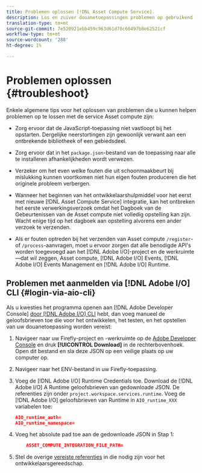 ```yaml
---
title: Problemen oplossen [!DNL Asset Compute Service].
description: Los en zuiver douanetoepassingen problemen op gebruikend [!DNL Asset Compute Service].
translation-type: tm+mt
source-git-commit: 7e520921ebb459c963d61d70c66497b8e62521cf
workflow-type: tm+mt
source-wordcount: '288'
ht-degree: 1%

---
```



# Problemen oplossen {#troubleshoot}

Enkele algemene tips voor het oplossen van problemen die u kunnen helpen problemen op te lossen met de service Asset compute zijn:

* Zorg ervoor dat de JavaScript-toepassing niet vastloopt bij het opstarten. Dergelijke neerstortingen zijn gewoonlijk verwant aan een ontbrekende bibliotheek of een gebiedsdeel.
* Zorg ervoor dat in het `package.json`-bestand van de toepassing naar alle te installeren afhankelijkheden wordt verwezen.
* Verzeker om het even welke fouten die uit schoonmaakbeurt bij mislukking kunnen voortkomen niet hun eigen fouten produceren die het originele probleem verbergen.

* Wanneer het beginnen van het ontwikkelaarshulpmiddel voor het eerst met nieuwe [!DNL Asset Compute Service] integratie, kan het ontbreken het eerste verwerkingsverzoek omdat het Dagboek van de Gebeurtenissen van de Asset compute niet volledig opstelling kan zijn. Wacht enige tijd op het dagboek aan opstelling alvorens een ander verzoek te verzenden.
* Als er fouten optreden bij het verzenden van Asset compute `/register`- of `/process`-aanvragen, moet u ervoor zorgen dat alle benodigde API&#39;s worden toegevoegd aan het [!DNL Adobe I/O]-project en de werkruimte—dat wil zeggen, Asset compute, [!DNL Adobe I/O] Events, [!DNL Adobe I/O] Events Management en [!DNL Adobe I/O] Runtime.

## Problemen met aanmelden via [!DNL Adobe I/O] CLI {#login-via-aio-cli}

Als u kwesties het programma openen aan [!DNL Adobe Developer Console] [door  [!DNL Adobe I/O] CLI](https://github.com/AdobeDocs/project-firefly/blob/master/getting_started/first_app.md#3-signing-in-from-cli) hebt, dan voeg manueel de geloofsbrieven toe die voor het ontwikkelen, het testen, en het opstellen van uw douanetoepassing worden vereist:

1. Navigeer naar uw Firefly-project en -werkruimte op de [Adobe Developer Console](https://console.adobe.io/) en druk **[!UICONTROL Download]** in de rechterbovenhoek. Open dit bestand en sla deze JSON op een veilige plaats op uw computer op.

1. Navigeer naar het ENV-bestand in uw Firefly-toepassing.

1. Voeg de [!DNL Adobe I/O] Runtime Credentials toe. Download de [!DNL Adobe I/O] A Runtime geloofsbrieven van gedownloade JSON. De referenties zijn onder `project.workspace.services.runtime`. Voeg de [!DNL Adobe I/O] geloofsbrieven van Runtime in `AIO_runtime_XXX` variabelen toe:

   ```json
   AIO_runtime_auth=
   AIO_runtime_namespace=
   ```

1. Voeg het absolute pad toe aan de gedownloade JSON in Stap 1:

   ```json
       ASSET_COMPUTE_INTEGRATION_FILE_PATH=
   ```

1. Stel de overige [vereiste referenties](develop-custom-application.md) in die nodig zijn voor het ontwikkelaarsgereedschap.

<!-- TBD for later:
Add any best practices for developers in this section:
* Any items to take care of when creating projects.
* Any naming conventions, reserved keywords, etc.?
* Any terms that can become a source of confusion later based on our OOTB naming.

* If required, add limitations for custom applications and spin those off as best practices.
* Do NOT borrow any content from https://git.corp.adobe.com/nui/nui/blob/master/doc/worker_api.md. It is outdated and irrelevant for 3rd party custom applications.
-->
